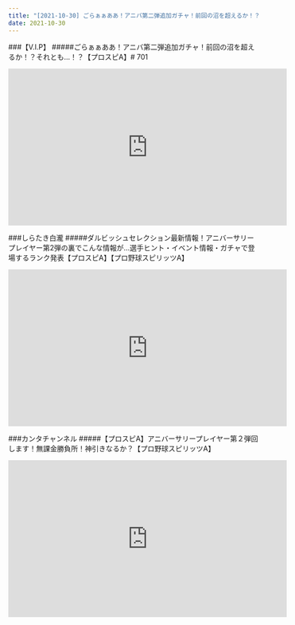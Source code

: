 ```yaml
---
title: "[2021-10-30] ごらぁぁああ！アニバ第二弾追加ガチャ！前回の沼を超えるか！？それとも...！？【プロスピA】# 701 他"
date: 2021-10-30
---
```

###【V.I.P】
#####ごらぁぁああ！アニバ第二弾追加ガチャ！前回の沼を超えるか！？それとも...！？【プロスピA】# 701
<iframe width="560" height="315" src="https://www.youtube.com/embed/COWZ_-Ouj4E" frameborder="0" allow="accelerometer; autoplay; clipboard-write; encrypted-media; gyroscope; picture-in-picture" allowfullscreen></iframe>

###しらたき白瀧
#####ダルビッシュセレクション最新情報！アニバーサリープレイヤー第2弾の裏でこんな情報が…選手ヒント・イベント情報・ガチャで登場するランク発表【プロスピA】【プロ野球スピリッツA】
<iframe width="560" height="315" src="https://www.youtube.com/embed/dWMfCFkGigc" frameborder="0" allow="accelerometer; autoplay; clipboard-write; encrypted-media; gyroscope; picture-in-picture" allowfullscreen></iframe>

###カンタチャンネル
#####【プロスピA】アニバーサリープレイヤー第２弾回します！無課金勝負所！神引きなるか？【プロ野球スピリッツA】
<iframe width="560" height="315" src="https://www.youtube.com/embed/C2lZgu0EYvQ" frameborder="0" allow="accelerometer; autoplay; clipboard-write; encrypted-media; gyroscope; picture-in-picture" allowfullscreen></iframe>

